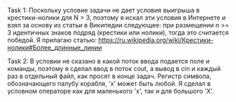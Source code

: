 Task 1:
Поскольку условие задачи не дает условия выигрыша в крестики-нолики для N > 3, поэтому я искал эти условия в Интернете и взял за основу из статьи в Википедии следующее: при размещении n >= 3 идентичных знаков подряд (крестики или нолики), тогда это считается победой.
Я прилагаю статью: https://ru.wikipedia.org/wiki/Крестики-нолики#Более_длинные_линии

Task 2:
В условии не сказано в какой поток ввода подается поле и команды, поэтому я сделал ввод в поток cout, а вывод в cin и каждый раз в отдельный файл, как просят в конце задач. Регистр символа, обозначающего палубу корабля, 'x' может быть любой. Я сделал в условном операторе как для маленького 'x', так и для большого 'X'.
